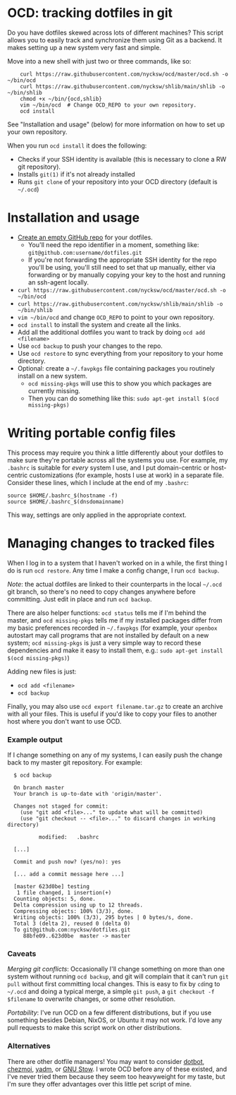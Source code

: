 # OCD: tracking dotfiles in git

Do you have dotfiles skewed across lots of different machines? This script allows 
you to easily track and synchronize them using Git as a backend. It makes
setting up a new system very fast and simple.

Move into a new shell with just two or three commands, like so:

```
    curl https://raw.githubusercontent.com/nycksw/ocd/master/ocd.sh -o ~/bin/ocd
    curl https://raw.githubusercontent.com/nycksw/shlib/main/shlib -o ~/bin/shlib
    chmod +x ~/bin/{ocd,shlib}
    vim ~/bin/ocd  # Change OCD_REPO to your own repository.
    ocd install
```

See "Installation and usage" (below) for more information on how to set up your own repository.

When you run `ocd install` it does the following:

  * Checks if your SSH identity is available (this is necessary to clone a RW git repository).
  * Installs `git(1)` if it's not already installed
  * Runs `git clone` of your repository into your OCD directory (default is `~/.ocd`)

# Installation and usage

  * [Create an empty GitHub repo](https://help.github.com/articles/create-a-repo/) for your dotfiles.
    * You'll need the repo identifier in a moment, something like: `git@github.com:username/dotfiles.git`
    * If you're not forwarding the appropriate SSH identity for the repo you'll be using, you'll 
      still need to set that up manually, either via forwarding or by manually copying your key to the
      host and running an ssh-agent locally.
  * `curl https://raw.githubusercontent.com/nycksw/ocd/master/ocd.sh -o ~/bin/ocd`
  * `curl https://raw.githubusercontent.com/nycksw/shlib/main/shlib -o ~/bin/shlib`
  * `vim ~/bin/ocd` and change `OCD_REPO` to point to your own repository.
  * `ocd install` to install the system and create all the links.
  * Add all the additional dotfiles you want to track by doing `ocd add <filename>`
  * Use `ocd backup` to push your changes to the repo.
  * Use `ocd restore` to sync everything from your repository to your home directory.
  * Optional: create a `~/.favpkgs` file containing packages you routinely install on a new system.
    * `ocd missing-pkgs` will use this to show you which packages are currently missing.
    * Then you can do something like this: `sudo apt-get install $(ocd missing-pkgs)`

# Writing portable config files

This process may require you think a little differently about your dotfiles to
make sure they're portable across all the systems you use. For example, my
`.bashrc` is suitable for *every* system I use, and I put domain-centric or
host-centric customizations (for example, hosts I use at work) in a separate file.
Consider these lines, which I include at the end of my `.bashrc`:

    source $HOME/.bashrc_$(hostname -f)
    source $HOME/.bashrc_$(dnsdomainname)

This way, settings are only applied in the appropriate context.

# Managing changes to tracked files

When I log in to a system that I haven't worked on in a while, the first thing
I do is run `ocd restore`. Any time I make a config change, I run `ocd backup`.

*Note*: the actual dotfiles are linked to their counterparts in the
local `~/.ocd` git branch, so there's no need to copy changes anywhere before
committing. Just edit in place and run `ocd backup`.

There are also helper functions: `ocd status` tells me if I'm behind the
master, and `ocd missing-pkgs` tells me if my installed
packages differ from my basic preferences recorded in `~/.favpkgs` (for
example, your `openbox` autostart may call programs that are not installed
by default on a new system; `ocd missing-pkgs` is just a very simple way
to record these dependencies and make it easy to install them, e.g.: `sudo
apt-get install $(ocd missing-pkgs)`)

Adding new files is just:
  * `ocd add <filename>`
  * `ocd backup`

Finally, you may also use `ocd export filename.tar.gz` to create an archive
with all your files. This is useful if you'd like to copy your files to
another host where you don't want to use OCD.

### Example output

If I change something on any of my systems, I can easily push the change
back to my master git repository. For example:

```
  $ ocd backup

  On branch master
  Your branch is up-to-date with 'origin/master'.

  Changes not staged for commit:
    (use "git add <file>..." to update what will be committed)
    (use "git checkout -- <file>..." to discard changes in working directory)

          modified:   .bashrc

  [...]

  Commit and push now? (yes/no): yes

  [... add a commit message here ...]

  [master 623d0be] testing
   1 file changed, 1 insertion(+)
  Counting objects: 5, done.
  Delta compression using up to 12 threads.
  Compressing objects: 100% (3/3), done.
  Writing objects: 100% (3/3), 295 bytes | 0 bytes/s, done.
  Total 3 (delta 2), reused 0 (delta 0)
  To git@github.com:nycksw/dotfiles.git
     88bfe09..623d0be  master -> master
```

### Caveats

*Merging git conflicts*: Occasionally I'll change something on more than one system without
running `ocd backup`, and git will complain that it can't run `git pull` without
first committing local changes. This is easy to fix by `cd`ing to `~/.ocd`
and doing a typical merge, a simple `git push`, a `git checkout -f $filename`
to overwrite changes, or some other resolution.

*Portability*: I've run OCD on a few different distributions, but if you use something besides
Debian, NixOS, or Ubuntu it may not work. I'd love any pull requests to make this script work
on other distributions. 

### Alternatives

There are other dotfile managers! You may want to consider [dotbot](https://github.com/anishathalye/dotbot),
[chezmoi](https://www.chezmoi.io/why-use-chezmoi/),
[yadm](https://yadm.io/), or [GNU Stow](https://www.gnu.org/software/stow/). I wrote OCD before any of these
existed, and I've never tried them because they seem too heavyweight for my taste, but I'm sure they offer
advantages over this little pet script of mine.
